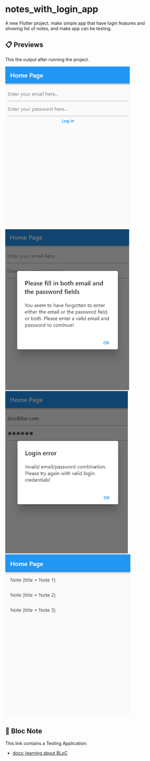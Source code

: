 # notes_with_login_app
A new Flutter project. make simple app that have login features and showing list of notes, and make app can be testing.

## 📋 Previews
This the output after running the project.
<p align="left">
  <img src="https://raw.githubusercontent.com/kisahtegar/bloc_docs/main/demos/vandad_course/notes_with_login_app/previews/1.png"/>
  <img src="https://raw.githubusercontent.com/kisahtegar/bloc_docs/main/demos/vandad_course/notes_with_login_app/previews/2.png"/>
  <img src="https://raw.githubusercontent.com/kisahtegar/bloc_docs/main/demos/vandad_course/notes_with_login_app/previews/3.png"/>
  <img src="https://raw.githubusercontent.com/kisahtegar/bloc_docs/main/demos/vandad_course/notes_with_login_app/previews/4.png"/>
</p>

## 📝 Bloc Note
This link contains a Testing Application:
- [docs: learning about BLoC](https://bloclibrary.dev/#/gettingstarted)